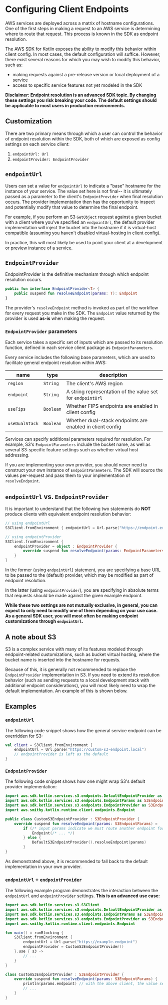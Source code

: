 # Configuring Client Endpoints

AWS services are deployed across a matrix of hostname configurations. One of the first steps in making a request to an
AWS service is determining where to route that request. This process is known in the SDK as endpoint resolution.

The AWS SDK for Kotlin exposes the ability to modify this behavior within client config. In most cases, the default
configuration will suffice. However, there exist several reasons for which you may wish to modify this behavior, such as:
* making requests against a pre-release version or local deployment of a service
* access to specific service features not yet modeled in the SDK

**Disclaimer: Endpoint resolution is an advanced SDK topic. By changing these settings you risk breaking your code. The
default settings should be applicable to most users in production environments.**

## Customization

There are two primary means through which a user can control the behavior of endpoint resolution within the SDK, both of which
are exposed as config settings on each service client:

1. `endpointUrl: Url`
1. `endpointProvider: EndpointProvider`

## `endpointUrl`

Users can set a value for `endpointUrl` to indicate a "base" hostname for the instance of your service. The value set
here is not final-- it is ultimately passed as a parameter to the client's `EndpointProvider` when final resolution
occurs. The provider implementation then has the opportunity to inspect and potentially modify that value to determine
the final endpoint.

For example, if you perform an S3 `GetObject` request against a given bucket with a client where you've specified
an `endpointUrl`, the default provider implementation will inject the bucket into the hostname if it is virtual-host
compatible (assuming you haven't disabled virtual-hosting in client config).

In practice, this will most likely be used to point your client at a development or preview instance of a service.

## `EndpointProvider`

EndpointProvider is the definitive mechanism through which endpoint resolution occurs.

```kotlin
public fun interface EndpointProvider<T> {
    public suspend fun resolveEndpoint(params: T): Endpoint
}
```

The provider's `resolveEndpoint` method is invoked as part of the workflow for every request you make in the SDK. The
`Endpoint` value returned by the provider is used **as-is** when making the request.

### `EndpointProvider` parameters

Each service takes a specific set of inputs which are passed to its resolution function, defined in each service client
package as `EndpointParameters`.

Every service includes the following base parameters, which are used to facilitate general endpoint resolution within
AWS:

| name           | type      | description                                                |
|----------------|-----------|------------------------------------------------------------|
| `region`       | `String`  | The client's AWS region                                    |
| `endpoint`     | `String`  | A string representation of the value set for `endpointUrl` |
| `useFips`      | `Boolean` | Whether FIPS endpoints are enabled in client config        |
| `useDualStack` | `Boolean` | Whether dual-stack endpoints are enabled in client config  |

Services can specify additional parameters required for resolution. For example, S3's `EndpointParameters` include the
bucket name, as well as several S3-specific feature settings such as whether virtual host addressing.

If you are implementing your own provider, you should never need to construct your own instance of `EndpointParameters`.
The SDK will source the values per-request and pass them to your implementation of `resolveEndpoint`.

## `endpointUrl` vs. `EndpointProvider`

It is important to understand that the following two statements do **NOT** produce clients with equivalent endpoint
resolution behavior:

```kotlin
// using endpointUrl
S3Client.fromEnvironment { endpointUrl = Url.parse("https://endpoint.example") }

// using endpointProvider
S3Client.fromEnvironment {
    endpointProvider = object : EndpointProvider {
        override suspend fun resolveEndpoint(params: EndpointParameters): Endpoint = Endpoint("https://endpoint.example")
    }
}
```

In the former (using `endpointUrl`) statement, you are specifying a base URL to be passed to the (default) provider,
which may be modified as part of endpoint resolution.

In the latter (using `endpointProvider`), you are specifying in absolute terms that requests should be made against the
given example endpoint.

**While these two settings are not mutually exclusive, in general, you can expect to only need to modify one of them
depending on your use case. As a general SDK user, you will most often be making endpoint customizations
through `endpointUrl`.**

## A note about S3

S3 is a complex service with many of its features modeled through endpoint-related customizations, such as bucket
virtual hosting, where the bucket name is inserted into the hostname for requests.

Because of this, it is generally not recommended to replace the `EndpointProvider` implementation in S3. If you need to
extend its resolution behavior (such as sending requests to a local development stack with additional endpoint
considerations), you will most likely need to wrap the default implementation. An example of this is shown below.

## Examples

### `endpointUrl`

The following code snippet shows how the general service endpoint can be overridden for S3:

```kotlin
val client = S3Client.fromEnvironment {
    endpointUrl = Url.parse("https://custom-s3-endpoint.local")
    // endpointProvider is left as the default
}
```

### `EndpointProvider`

The following code snippet shows how one might wrap S3's default provider implementation:

```kotlin
import aws.sdk.kotlin.services.s3.endpoints.DefaultEndpointProvider as DefaultEndpointProvider
import aws.sdk.kotlin.services.s3.endpoints.EndpointParams as S3EndpointParams
import aws.sdk.kotlin.services.s3.endpoints.EndpointProvider as S3EndpointProvider
import aws.smithy.kotlin.runtime.client.endpoints.Endpoint

public class CustomS3EndpointProvider : S3EndpointProvider {
    override suspend fun resolveEndpoint(params: S3EndpointParams) =
        if (/* input params indicate we must route another endpoint for whatever reason */) {
            Endpoint(/* ... */)
        } else {
            DefaultS3EndpointProvider().resolveEndpoint(params)
        }
}
```

As demonstrated above, it is recommended to fall back to the default implementation in your own provider.

### `endpointUrl` + `endpointProvider`

The following example program demonstrates the interaction between the `endpointUrl` and `endpointProvider` settings.
**This is an advanced use case:**

```kotlin
import aws.sdk.kotlin.services.s3.S3Client
import aws.sdk.kotlin.services.s3.endpoints.DefaultEndpointProvider as DefaultEndpointProvider
import aws.sdk.kotlin.services.s3.endpoints.EndpointParams as S3EndpointParams
import aws.sdk.kotlin.services.s3.endpoints.EndpointProvider as S3EndpointProvider
import aws.smithy.kotlin.runtime.client.endpoints.Endpoint

fun main() = runBlocking {
    S3Client.fromEnvironment {
        endpointUrl = Url.parse("https://example.endpoint")
        endpointProvider = CustomS3EndpointProvider()
    }.use { s3 ->
        // ...
    }
}

class CustomS3EndpointProvider : S3EndpointProvider {
    override suspend fun resolveEndpoint(params: S3EndpointParams) {
        println(params.endpoint) // with the above client, the value set for endpointUrl is available here
        // ...
    }
}
```